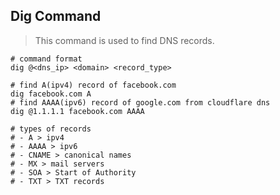 ## Dig Command
> This command is used to find DNS records.

```shell
# command format
dig @<dns_ip> <domain> <record_type>

# find A(ipv4) record of facebook.com
dig facebook.com A
# find AAAA(ipv6) record of google.com from cloudflare dns
dig @1.1.1.1 facebook.com AAAA

# types of records
# - A > ipv4
# - AAAA > ipv6
# - CNAME > canonical names
# - MX > mail servers
# - SOA > Start of Authority
# - TXT > TXT records
```